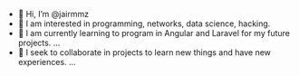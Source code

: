- 👋 Hi, I’m @jairmmz
- 👀 I am interested in programming, networks, data science, hacking.
- 🌱 I am currently learning to program in Angular and Laravel for my future projects. ...
- 💞️ I seek to collaborate in projects to learn new things and have new experiences. ...
